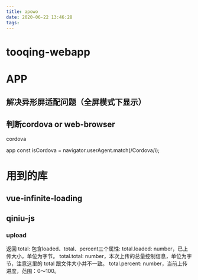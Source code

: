 ```yaml
---
title: apowo
date: 2020-06-22 13:46:28
tags:
---
```


# tooqing-webapp


# APP
## 解决异形屏适配问题（全屏模式下显示）

## 判断cordova or web-browser
cordova
<preference name="AppendUserAgent" value="Cordova" />

app
const isCordova = navigator.userAgent.match(/Cordova/i);

# 用到的库
## vue-infinite-loading

## qiniu-js
### upload
返回
total: 包含loaded、total、percent三个属性:
total.loaded: number，已上传大小，单位为字节。
total.total: number，本次上传的总量控制信息，单位为字节，注意这里的 total 跟文件大小并不一致。
total.percent: number，当前上传进度，范围：0～100。